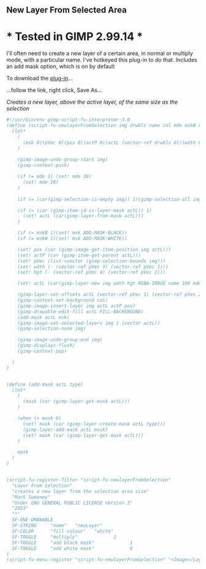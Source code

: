 ## New Layer From Selected Area

# * Tested in GIMP 2.99.14 *

I'll often need to create a new layer of a certain area, in normal or multiply mode, with a particular name. I've hotkeyed this plug-in to do that. Includes an add mask option, which is on by default
  
To download the [plug-in](https://raw.githubusercontent.com/script-fu/script-fu.github.io/main/plug-ins/newlayerFromSelection/newlayerFromSelection.scm)...  
  
...follow the link, right click, Save As...
  
*Creates a new layer, above the active layer, of the same size as the selection*

```scheme
#!/usr/bin/env gimp-script-fu-interpreter-3.0
(define (script-fu-newlayerFromSelection img drwbls name col mde mskB mskW)
  (let*
    (
      (msk 0)(pVec 0)(pos 0)(actP 0)(actL (vector-ref drwbls 0))(wdth 0)(hgt 0)
    )
    
    (gimp-image-undo-group-start img)
    (gimp-context-push)

    (if (= mde 1) (set! mde 30)
      (set! mde 28)
    )
    
    (if (= (car(gimp-selection-is-empty img)) 1)(gimp-selection-all img))

    (if (= (car (gimp-item-id-is-layer-mask actL)) 1)
      (set! actL (car(gimp-layer-from-mask actL)))
    )

    (if (= mskB 1)(set! msk ADD-MASK-BLACK))
    (if (= mskW 1)(set! msk ADD-MASK-WHITE))

    (set! pos (car (gimp-image-get-item-position img actL)))
    (set! actP (car (gimp-item-get-parent actL)))
    (set! pVec (list->vector (gimp-selection-bounds img)))
    (set! wdth (- (vector-ref pVec 3) (vector-ref pVec 1)))
    (set! hgt (- (vector-ref pVec 4) (vector-ref pVec 2)))

    (set! actL (car(gimp-layer-new img wdth hgt RGBA-IMAGE name 100 mde)))

    (gimp-layer-set-offsets actL (vector-ref pVec 1) (vector-ref pVec 2))
    (gimp-context-set-background col)
    (gimp-image-insert-layer img actL actP pos)
    (gimp-drawable-edit-fill actL FILL-BACKGROUND)
    (add-mask actL msk)
    (gimp-image-set-selected-layers img 1 (vector actL))
    (gimp-selection-none img)

    (gimp-image-undo-group-end img)
    (gimp-displays-flush)
    (gimp-context-pop)

  )
)


(define (add-mask actL type)
  (let*
    (
      (mask (car (gimp-layer-get-mask actL)))
    )

    (when (< mask 0)
      (set! mask (car (gimp-layer-create-mask actL type)))
      (gimp-layer-add-mask actL mask)
      (set! mask (car (gimp-layer-get-mask actL)))
    )

    mask
  )
)


(script-fu-register-filter "script-fu-newlayerFromSelection"
  "Layer From Selection" 
  "creates a new layer from the selection area size"
  "Mark Sweeney"
  "Under GNU GENERAL PUBLIC LICENSE Version 3"
  "2023"
  "*"
  SF-ONE-DRAWABLE
  SF-STRING     "name"   "newLayer"
  SF-COLOR      "fill colour"   "white"
  SF-TOGGLE     "multiply"             1
  SF-TOGGLE     "add black mask"             1
  SF-TOGGLE     "add white mask"             0
)
(script-fu-menu-register "script-fu-newlayerFromSelection" "<Image>/Layer")

```